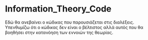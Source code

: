 # Information_Theory_Code

Εδώ θα ανεβαίνει ο κώδικας που παρουσιάζεται στις διαλέξεις.
Υπενθυμίζω ότι ο κώδικας δεν είναι ο βέλτιστος αλλά αυτός που θα βοηθήσει στην κατανόηση των εννοιών της θεωρίας.
